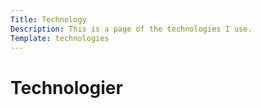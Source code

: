 ```yaml
---
Title: Technology
Description: This is a page of the technologies I use.
Template: technologies
---
```


Technologier
==================
